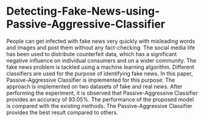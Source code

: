 # Detecting-Fake-News-using-Passive-Aggressive-Classifier

People can get infected with fake news very quickly with misleading words and images and post them without any fact-checking. The social media life has been used to distribute counterfeit data, which has a significant negative influence on individual consumers and on a wider community. The fake news problem is tackled using a machine learning algorithm. Different classifiers are used for the purpose of identifying fake news. In this paper, Passive-Aggressive Classifier is implemented for this purpose. The approach is implemented on two datasets of fake and real news. After performing the experiment, it is observed that Passive-Aggressive Classifier provides an accuracy of 93.05%. The performance of the proposed model is compared with the existing methods. The Passive-Aggressive Classifier provides the best result compared to others.
